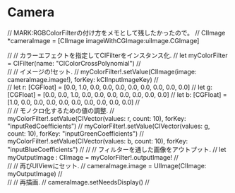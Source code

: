 # Camera


//    MARK:RGBColorFilterの付け方をメモとして残したかったので。
//        CIImage *cameraImage = [CIImage imageWithCGImage:uiImage.CGImage]
        
//        // カラーエフェクトを指定してCIFilterをインスタンス化.
//        let myColorFilter = CIFilter(name: "CIColorCrossPolynomial")
//        
//        // イメージの!セット.
//        myColorFilter!.setValue(CIImage(image: cameraImage.image!), forKey: kCIInputImageKey)
//        
//        let r: [CGFloat] = [0.0, 1.0, 0.0, 0.0, 0.0, 0.0, 0.0, 0.0, 0.0, 0.0]
//        let g: [CGFloat] = [0.0, 0.0, 1.0, 0.0, 0.0, 0.0, 0.0, 0.0, 0.0, 0.0]
//        let b: [CGFloat] = [1.0, 0.0, 0.0, 0.0, 0.0, 0.0, 0.0, 0.0, 0.0, 0.0]
//        
//        // モノクロ化するための値の調整.
//        myColorFilter!.setValue(CIVector(values: r, count: 10), forKey: "inputRedCoefficients")
//        myColorFilter!.setValue(CIVector(values: g, count: 10), forKey: "inputGreenCoefficients")
//        myColorFilter!.setValue(CIVector(values: b, count: 10), forKey: "inputBlueCoefficients")
//
//        // フィルターを通した画像をアウトプット.
//        let myOutputImage : CIImage = myColorFilter!.outputImage!
//        
//        // 再びUIViewにセット.
//        cameraImage.image = UIImage(CIImage: myOutputImage)
//        
//        // 再描画.
//        cameraImage.setNeedsDisplay()
//    
    
